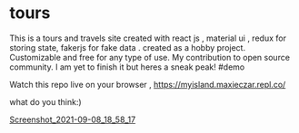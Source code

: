 # tours
This is a tours and travels site created with react js , material ui , redux  for storing state, fakerjs for fake data . created  as a hobby project. Customizable and free  for any type of use.  My contribution to open source  community.
I am yet to finish it but heres a sneak peak!
#demo

Watch this repo live on your browser , 
https://myisland.maxieczar.repl.co/

what do you think:)



[Screenshot_2021-09-08_18_58_17](https://user-images.githubusercontent.com/41311815/132604829-2ce6d84d-5abe-4416-97d1-04e446a66e8f.png)


